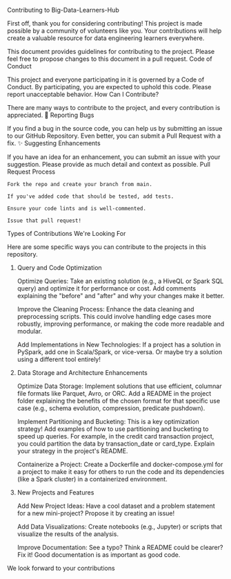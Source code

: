 Contributing to Big-Data-Learners-Hub

First off, thank you for considering contributing! This project is made possible by a community of volunteers like you. Your contributions will help create a valuable resource for data engineering learners everywhere.

This document provides guidelines for contributing to the project. Please feel free to propose changes to this document in a pull request.
Code of Conduct

This project and everyone participating in it is governed by a Code of Conduct. By participating, you are expected to uphold this code. Please report unacceptable behavior.
How Can I Contribute?

There are many ways to contribute to the project, and every contribution is appreciated.
🐛 Reporting Bugs

If you find a bug in the source code, you can help us by submitting an issue to our GitHub Repository. Even better, you can submit a Pull Request with a fix.
✨ Suggesting Enhancements

If you have an idea for an enhancement, you can submit an issue with your suggestion. Please provide as much detail and context as possible.
Pull Request Process

    Fork the repo and create your branch from main.

    If you've added code that should be tested, add tests.

    Ensure your code lints and is well-commented.

    Issue that pull request!

Types of Contributions We're Looking For

Here are some specific ways you can contribute to the projects in this repository.
1. Query and Code Optimization

    Optimize Queries: Take an existing solution (e.g., a HiveQL or Spark SQL query) and optimize it for performance or cost. Add comments explaining the "before" and "after" and why your changes make it better.

    Improve the Cleaning Process: Enhance the data cleaning and preprocessing scripts. This could involve handling edge cases more robustly, improving performance, or making the code more readable and modular.

    Add Implementations in New Technologies: If a project has a solution in PySpark, add one in Scala/Spark, or vice-versa. Or maybe try a solution using a different tool entirely!

2. Data Storage and Architecture Enhancements

    Optimize Data Storage: Implement solutions that use efficient, columnar file formats like Parquet, Avro, or ORC. Add a README in the project folder explaining the benefits of the chosen format for that specific use case (e.g., schema evolution, compression, predicate pushdown).

    Implement Partitioning and Bucketing: This is a key optimization strategy! Add examples of how to use partitioning and bucketing to speed up queries. For example, in the credit card transaction project, you could partition the data by transaction_date or card_type. Explain your strategy in the project's README.

    Containerize a Project: Create a Dockerfile and docker-compose.yml for a project to make it easy for others to run the code and its dependencies (like a Spark cluster) in a containerized environment.

3. New Projects and Features

    Add New Project Ideas: Have a cool dataset and a problem statement for a new mini-project? Propose it by creating an issue!

    Add Data Visualizations: Create notebooks (e.g., Jupyter) or scripts that visualize the results of the analysis.

    Improve Documentation: See a typo? Think a README could be clearer? Fix it! Good documentation is as important as good code.

We look forward to your contributions
